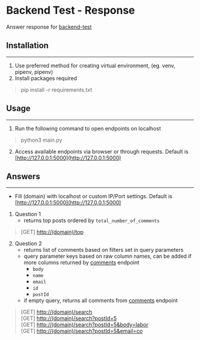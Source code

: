 # Backend Test - Response  

Answer response for [backend-test](https://github.com/tribehired-devs/backend-test)  

## Installation  
___  
1. Use preferred method for creating virtual environment, (eg. venv, pipenv, pipenv)  
2. Install packages required  
> pip install -r requirements.txt  

## Usage  
___  
1. Run the following command to open endpoints on localhost  
> python3 main.py  
2. Access available endpoints via browser or through requests. Default is [http://127.0.0.1:5000](http://127.0.0.1:5000)  

## Answers  
___  
- Fill (domain) with localhost or custom IP/Port settings. Default is [http://127.0.0.1:5000](http://127.0.0.1:5000)    
1. Question 1    
    - returns top posts ordered by `total_number_of_comments`  

> [GET] [http://(domain)/top](http://127.0.0.1:5000/top)  

2. Question 2  
    - returns list of comments based on filters set in query parameters  
    - query parameter keys based on raw column names, can be added if more columns returned by [comments](https://jsonplaceholder.typicode.com/comments) endpoint    
        - `body`  
        - `name`  
        - `email`  
        - `id`  
        - `postId`  
    - if empty query, returns all comments from [comments](https://jsonplaceholder.typicode.com/comments) endpoint  
  
> [GET] [http://(domain)/search](http://127.0.0.1:5000/search)  
> [GET] [http://(domain)/search?postId=5](http://127.0.0.1:5000/search?postId=5)  
> [GET] [http://(domain)/search?postId=5&body=labor](http://127.0.0.1:5000/search?postId=5&body=labor)  
> [GET] [http://(domain)/search?postId=5&email=co](http://127.0.0.1:5000/search?postId=5&email=co)  